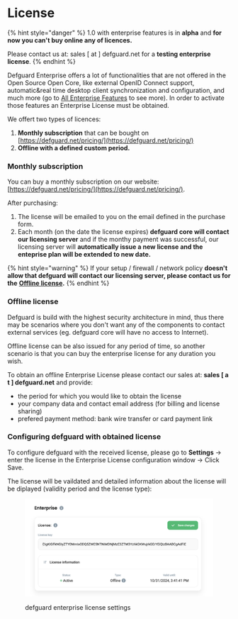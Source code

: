 # License

{% hint style="danger" %}
1.0 with enterprise features is in **alpha** and **for now you can't buy online any of licences.**

Please contact us at: sales \[ at ] defguard.net for a **testing enterprise license**.
{% endhint %}

Defguard Enterprise offers a lot of functionalities that are not offered in the Open Source Open Core, like external OpenID Connect support, automatic\&real time desktop client synchronization and configuration, and much more (go to [All Enterprise Features](all-enteprise-features.md) to see more). In order to activate those features an Enterprise License must be obtained.&#x20;

We offert two types of licences:

1. **Monthly subscription** that can be bought on [https://defguard.net/pricing/](https://defguard.net/pricing/)
2. **Offline with a defined custom period.**

### Monthly subscription

You can buy a monthly subscription on our website: [https://defguard.net/pricing/](https://defguard.net/pricing/).

After purchasing:

1. The license will be emailed to you on the email defined in the purchase form.
2. Each month (on the date the license expires) **defguard core will contact our licensing server** and if the monthy payment was successful, our licensing server will **automatically issue a new license and the enteprise plan will be extended to new date.**

{% hint style="warning" %}
If your setup / firewall / network policy **doesn't allow that defguard will contact our licensing server, please contact us for the** [**Offline license**](license.md#offline-license)**.**
{% endhint %}

### Offline license

Defguard is build with the highest security architecture in mind, thus there may be scenarios where you don't want any of the components to contact external services (eg. defguard core will have no access to Internet).

Offline license can be also issued for any period of time, so another scenario is that you can buy the enterprise license for any duration you wish.

To obtain an offline Enterprise License please contact our sales at: **sales \[ a t ] defguard.net** and provide:

* the period for which you would like to obtain the license
* your company data and contact email address (for billing and license sharing)
* prefered payment method: bank wire transfer or card payment link

### Configuring defguard with obtained license

To configure defguard with the received license, please go to **Settings** -> enter the license in the Enterprise License configuration window -> Click Save.

The license will be vaildated and detailed information about the license will be diplayed (validity period and the license type):

<figure><img src="../.gitbook/assets/enterprise-settings.png" alt=""><figcaption><p>defguard enterprise license settings</p></figcaption></figure>



